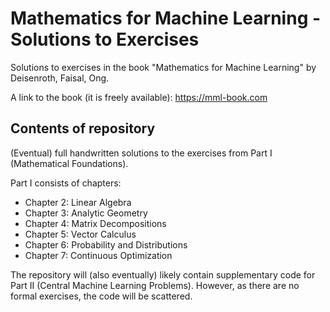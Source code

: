 # Mathematics for Machine Learning - Solutions to Exercises
Solutions to exercises in the book "Mathematics for Machine Learning" by  Deisenroth, Faisal, Ong. 

A link to the book (it is freely available): https://mml-book.com

## Contents of repository 

(Eventual) full handwritten solutions to the exercises from Part I (Mathematical Foundations).

Part I consists of chapters:
- Chapter 2: Linear Algebra
- Chapter 3: Analytic Geometry
- Chapter 4: Matrix Decompositions
- Chapter 5: Vector Calculus
- Chapter 6: Probability and Distributions
- Chapter 7: Continuous Optimization

The repository will (also eventually) likely contain supplementary code for Part II (Central Machine Learning Problems). However, as there are no formal exercises, the code will be scattered.
